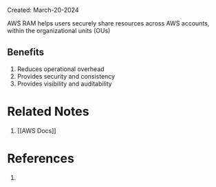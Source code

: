 Created: March-20-2024

AWS RAM helps users securely share resources across AWS accounts, within the organizational units (OUs)
## Benefits

1. Reduces operational overhead
2. Provides security and consistency
3. Provides visibility and auditability
# Related Notes

1. [[AWS Docs]]
# References

1. 